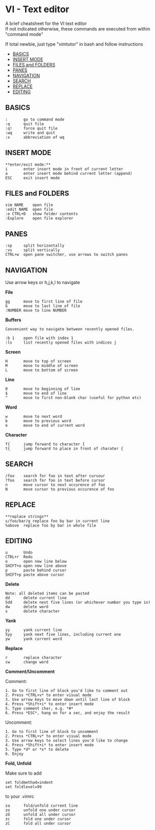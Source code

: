 # VI - Text editor
A brief cheatsheet for the VI text editor  
If not indicated otherwise, these commands are executed from within "command mode"  

If total newbie, just type "vimtutor" in bash and follow instructions  


<!-- vim-markdown-toc GFM -->
* [BASICS](#basics)
* [INSERT MODE](#insert-mode)
* [FILES and FOLDERS](#files-and-folders)
* [PANES](#panes)
* [NAVIGATION](#navigation)
* [SEARCH](#search)
* [REPLACE](#replace)
* [EDITING](#editing)

<!-- vim-markdown-toc -->
## BASICS

    :		go to command mode
    :q		quit file
    :q!		force quit file
    :wq 	write and quit
    :x		abbreviation of wq

      
## INSERT MODE 

    **enter/exit mode:**  
    i		enter insert mode in front of current letter  
    a		enter insert mode behind current letter (append)  
    ESC		exit insert mode  

## FILES and FOLDERS

    vim	NAME	open file 
    :edit NAME  open file 
    :e CTRL+D	show folder contents
    :Explore	open file explorer 
    

## PANES 
  
    :sp		split horizontally
    :vs		split vertically 
    CTRL+w	open pane switcher, use arrows to switch panes


## NAVIGATION
Use arrow keys or h,j,k,l to navigate   

**File**   
    
    gg		move to first line of file  
    G		move to last line of file  
    :NUMBER	move to line NUMBER  
        
**Buffers**
    
    Convenient way to navigate between recently opened files.
       
    :b 1	open file with index 1
    :ls		list recently opened files with indices j
    
    
**Screen**  
    
    H		move to top of screen  
    M		move to middle of screen
    L		move to bottom of screen    
    
**Line**  
    
    0		move to beginning of line  
    $		move to end of line  
    ^		move to first non-blank char (useful for python etc)  

**Word**
      
    w		move to next word
    b		move to previous word
    e		move to end of current word
        
   
**Character**

    
    f{		jump forward to character {
    t{		jump forward to place in front of charater {

## SEARCH
    
    /foo	search for foo in text after cursour  
    ?foo	search for foo in text before cursor  
    n		move cursor to next occurence of foo  
    N 		move cursor to previous occurence of foo  


## REPLACE
    
   
    **replace strings**  
    s/foo/bar/g	replace foo by bar in current line  
    %above 	replace foo by bar in whole file 
    

##  EDITING

    u		Undo  
    CTRL+r	Redo  
    o		open new line below
    SHIFT+o	open new line above
    p		paste behind cursor
    SHIFT+p	paste above cursor

**Delete**
    
    Note: all deleted items can be pasted 
    dd		delete current line	      
    5dd		delete next five lines (or whichever number you type in)
    dw		delete word
    x		delete character
      
**Yank**
    
    yy		yank current line
    5yy		yank next five lines, including current one
    yw		yank current word
    
**Replace**
    
    r		replace character
    cw		change word
    
**Comment/Uncomment**

Comment:    
  
    1. Go to first line of block you'd like to comment out  
    2. Press *CTRL+v* to enter visual mode  
    3. Use arrow keys to move down until last line of block   
    4. Press *Shift+i* to enter insert mode  
    5. Type comment char, e.g. *#*  
    6. Press *ESC*, hang on for a sec, and enjoy the result  

Uncomment:    
    
    1. Go to first line of block to uncomment  
    2. Press *CTRL+v* to enter visual mode  
    3. Use arrow keys to select lines you'd like to change  
    4. Press *Shift+i* to enter insert mode  
    5. Type *d* or *x* to delete  
    6. Enjoy  

**Fold, Unfold**
  
Make sure to add
    
    set foldmethod=indent
    set foldlevel=99

to your .vimrc

    za		fold/unfold current line
    zo		unfold one under cursor
    zO		unfold all under cursor
    zc		fold one under cursor
    zC		fold all under cursor
   

